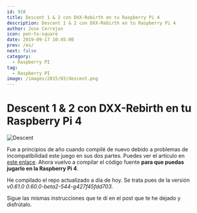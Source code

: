 ```yaml
---
id: 910
title: Descent 1 & 2 con DXX-Rebirth en tu Raspberry Pi 4
description: Descent 1 & 2 con DXX-Rebirth en tu Raspberry Pi 4
author: Jose Cerrejon
icon: pen-to-square
date: 2019-09-17 10:45:00
prev: /es/
next: false
category:
  - Raspberry PI
tag:
  - Raspberry PI
image: /images/2015/03/descent.png
---
```


# Descent 1 & 2 con DXX-Rebirth en tu Raspberry Pi 4

![Descent](/images/2015/03/descent.png)

Fue a principios de año cuando compilé de nuevo debido a problemas de incompatibilidad este juego en sus dos partes. Puedes ver el artículo en [este enlace](/post.php?id=897). Ahora vuelvo a compilar el código fuente **para que puedas jugarlo en la Raspberry Pi 4**.

He compilado el repo actualizado a día de hoy. Se trata pues de la versión *v0.61.0 0.60.0-beta2-544-g427f45fdd703*.

Sigue las mismas instrucciones que te dí en el post que te he dejado y disfrútalo.